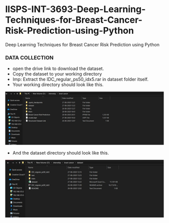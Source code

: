 # llSPS-INT-3693-Deep-Learning-Techniques-for-Breast-Cancer-Risk-Prediction-using-Python
Deep Learning Techniques for Breast Cancer Risk Prediction using Python

### DATA COLLECTION
* open the drive link to download the dataset.
* Copy the dataset to your working directory
* Imp: Extract the IDC_regular_ps50_idx5.rar in dataset folder itself.
* Your working directory should look like this.

![img1](https://github.com/SmartPracticeschool/llSPS-INT-3693-Deep-Learning-Techniques-for-Breast-Cancer-Risk-Prediction-using-Python/blob/master/1_img.JPG)

* And the dataset directory should look like this.

![img2](https://github.com/SmartPracticeschool/llSPS-INT-3693-Deep-Learning-Techniques-for-Breast-Cancer-Risk-Prediction-using-Python/blob/master/2_img.JPG)


